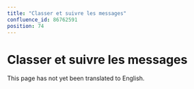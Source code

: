 ```yaml
---
title: "Classer et suivre les messages"
confluence_id: 86762591
position: 74
---
```

# Classer et suivre les messages


This page has not yet been translated to English.

